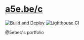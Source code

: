 # [a5e.be/c](https://a5e.be/c)

[![Build and Deploy](https://github.com/5ebec/portfolio/workflows/Build%20and%20Deploy/badge.svg)](https://github.com/5ebec/portfolio/actions?query=workflow%3A%22Build+and+Deploy%22)
[![Lighthouse CI](https://github.com/5ebec/portfolio/workflows/Lighthouse%20CI/badge.svg)](https://github.com/5ebec/portfolio/actions?query=workflow%3A%22Lighthouse+CI%22)

@5ebec's portfolio
